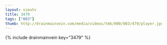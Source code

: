 ```yaml
--- 
layout: sieutv
title: 3479
tags: ["003"]
thumb: http://drainmainvein.com/media/videos/tmb/000/003/479/player.jpg
---
```

{% include drainmainvein key="3479" %} 
